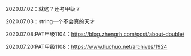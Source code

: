 2020.07.02：就这？还考甲级？

2020.07.03：string一个不会真的天才

2020.07.08:PAT甲级1104：https://blog.zhengrh.com/post/about-double/

2020.07.20:PAT甲级1108：https://www.liuchuo.net/archives/1924

